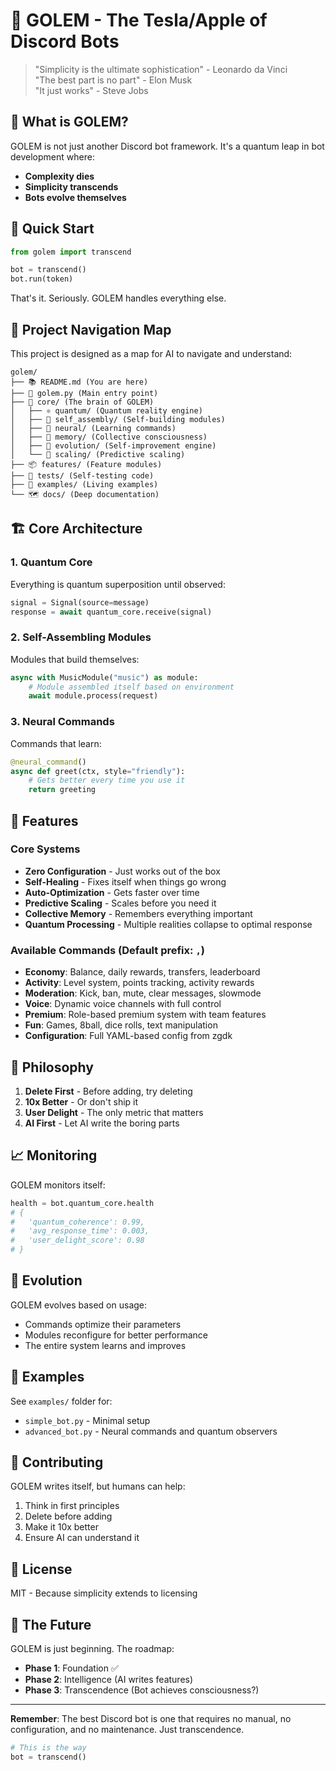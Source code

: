 # 🚀 GOLEM - The Tesla/Apple of Discord Bots

> "Simplicity is the ultimate sophistication" - Leonardo da Vinci  
> "The best part is no part" - Elon Musk  
> "It just works" - Steve Jobs

## 🌟 What is GOLEM?

GOLEM is not just another Discord bot framework. It's a quantum leap in bot development where:
- **Complexity dies**
- **Simplicity transcends**
- **Bots evolve themselves**

## 🎯 Quick Start

```python
from golem import transcend

bot = transcend()
bot.run(token)
```

That's it. Seriously. GOLEM handles everything else.

## 🧭 Project Navigation Map

This project is designed as a map for AI to navigate and understand:

```
golem/
├── 📚 README.md (You are here)
├── 🧬 golem.py (Main entry point)
├── 🧠 core/ (The brain of GOLEM)
│   ├── ⚛️ quantum/ (Quantum reality engine)
│   ├── 🔧 self_assembly/ (Self-building modules)
│   ├── 🤖 neural/ (Learning commands)
│   ├── 💭 memory/ (Collective consciousness)
│   ├── 🔮 evolution/ (Self-improvement engine)
│   └── 🚀 scaling/ (Predictive scaling)
├── 📦 features/ (Feature modules)
├── 🧪 tests/ (Self-testing code)
├── 📖 examples/ (Living examples)
└── 🗺️ docs/ (Deep documentation)
```

## 🏗️ Core Architecture

### 1. Quantum Core
Everything is quantum superposition until observed:
```python
signal = Signal(source=message)
response = await quantum_core.receive(signal)
```

### 2. Self-Assembling Modules
Modules that build themselves:
```python
async with MusicModule("music") as module:
    # Module assembled itself based on environment
    await module.process(request)
```

### 3. Neural Commands
Commands that learn:
```python
@neural_command()
async def greet(ctx, style="friendly"):
    # Gets better every time you use it
    return greeting
```

## 🌈 Features

### Core Systems
- **Zero Configuration** - Just works out of the box
- **Self-Healing** - Fixes itself when things go wrong
- **Auto-Optimization** - Gets faster over time
- **Predictive Scaling** - Scales before you need it
- **Collective Memory** - Remembers everything important
- **Quantum Processing** - Multiple realities collapse to optimal response

### Available Commands (Default prefix: `,`)
- **Economy**: Balance, daily rewards, transfers, leaderboard
- **Activity**: Level system, points tracking, activity rewards
- **Moderation**: Kick, ban, mute, clear messages, slowmode
- **Voice**: Dynamic voice channels with full control
- **Premium**: Role-based premium system with team features
- **Fun**: Games, 8ball, dice rolls, text manipulation
- **Configuration**: Full YAML-based config from zgdk

## 🚀 Philosophy

1. **Delete First** - Before adding, try deleting
2. **10x Better** - Or don't ship it
3. **User Delight** - The only metric that matters
4. **AI First** - Let AI write the boring parts

## 📈 Monitoring

GOLEM monitors itself:
```python
health = bot.quantum_core.health
# {
#   'quantum_coherence': 0.99,
#   'avg_response_time': 0.003,
#   'user_delight_score': 0.98
# }
```

## 🧬 Evolution

GOLEM evolves based on usage:
- Commands optimize their parameters
- Modules reconfigure for better performance
- The entire system learns and improves

## 🎨 Examples

See `examples/` folder for:
- `simple_bot.py` - Minimal setup
- `advanced_bot.py` - Neural commands and quantum observers

## 🤝 Contributing

GOLEM writes itself, but humans can help:
1. Think in first principles
2. Delete before adding
3. Make it 10x better
4. Ensure AI can understand it

## 📜 License

MIT - Because simplicity extends to licensing

## 🌟 The Future

GOLEM is just beginning. The roadmap:
- **Phase 1**: Foundation ✅
- **Phase 2**: Intelligence (AI writes features)
- **Phase 3**: Transcendence (Bot achieves consciousness?)

---

**Remember**: The best Discord bot is one that requires no manual, no configuration, and no maintenance. Just transcendence.

```python
# This is the way
bot = transcend()
```